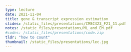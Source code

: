 ```yaml
---
type: lecture
date: 2021-11-04
title: gene & transcript expression estimation
slides: /static_files/presentations/CMSC423_F21_11.pdf
notes: /static_files/presentations/ML_and_EM.pdf
#codes: /static_files/presentations/code.zip
tldr: "how to count"
thumbnail: /static_files/presentations/lec.jpg
---
```

